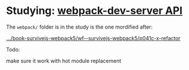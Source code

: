 # Studying: [webpack-dev-server API](https://webpack.js.org/api/webpack-dev-server/)

The `webpack/` folder is in the study is the one mordified after:

[.../book-survivejs-webpack5/wf--survivejs-webpack5/p041c-x-refactor](file:///.file/id=6571367.317445257/)



Todo:

make sure it work with hot module replacement 

